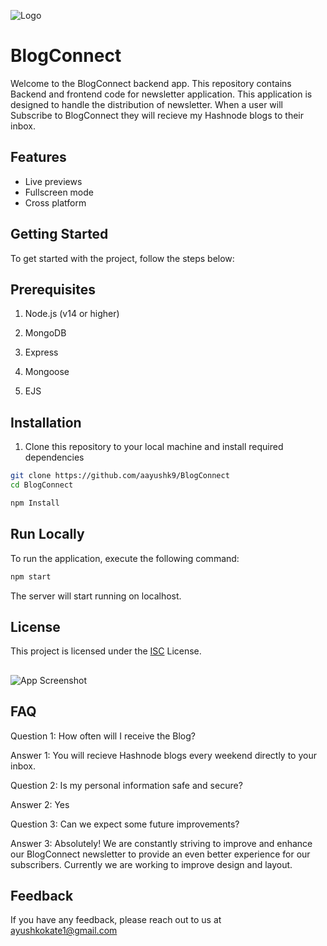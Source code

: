 
![Logo](https://th.bing.com/th/id/OIP.TaJKUtzWmFGnUsVJzwlqmAAAAA?pid=ImgDet&w=200&h=200&rs=1)


# BlogConnect

Welcome to the BlogConnect backend app. This repository contains Backend and frontend code for newsletter application. This application is designed to handle the distribution of newsletter.
When a user will Subscribe to BlogConnect they will recieve my Hashnode blogs to their inbox. 


## Features

- Live previews
- Fullscreen mode
- Cross platform


## Getting Started

 To get started with the project, follow the steps below:
 
## Prerequisites

 1) Node.js (v14 or higher)

 2) MongoDB

 3) Express

 4) Mongoose

 5) EJS


## Installation

1) Clone this repository to your local machine and install required dependencies

```bash
git clone https://github.com/aayushk9/BlogConnect
cd BlogConnect
```

```bash
npm Install
 ```
    
## Run Locally

To run the application, execute the following command:


```bash
npm start
```

The server will start running on localhost.
## License

This project is licensed under the [ISC](https://fossa.com/blog/open-source-software-licenses-101-isc-license/) License.


## 

![App Screenshot](https://t4.ftcdn.net/jpg/01/52/40/77/240_F_152407752_7AnelPYDABZ9XY7qbGFJY6ggueUkpslm.jpg)

## FAQ

Question 1: How often will I receive the Blog?

Answer 1: You will recieve Hashnode blogs every weekend directly to your inbox.


Question 2: Is my personal information safe and secure?

Answer 2: Yes


Question 3: Can we expect some future improvements?

Answer 3: Absolutely! We are constantly striving to improve and enhance our BlogConnect newsletter to provide an even better experience for our subscribers. Currently we are working to improve design and layout.


## Feedback

If you have any feedback, please reach out to us at ayushkokate1@gmail.com


